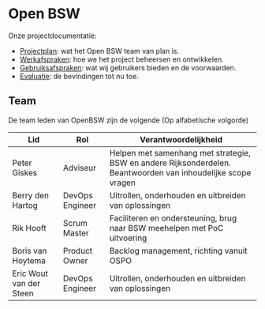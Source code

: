 # Open BSW

Onze projectdocumentatie:

- [Projectplan](projectplan.md): wat het Open BSW team van plan is.
- [Werkafspraken](werkafspraken.md): hoe we het project beheersen en ontwikkelen.
- [Gebruiksafspraken](gebruiksafspraken.md): wat wij gebruikers bieden en de voorwaarden.
- [Evaluatie](evaluatie.md): de bevindingen tot nu toe.

## Team

De team leden van OpenBSW zijn de volgende (Op alfabetische volgorde)

| Lid                     | Rol             | Verantwoordelijkheid                                                                                          |
| ----------------------- | --------------- | ------------------------------------------------------------------------------------------------------------- |
| Peter Giskes            | Adviseur        | Helpen met samenhang met strategie, BSW en andere Rijksonderdelen. Beantwoorden van inhoudelijke scope vragen |
| Berry den Hartog        | DevOps Engineer | Uitrollen, onderhouden en uitbreiden van oplossingen                                                          |
| Rik Hooft               | Scrum Master    | Faciliteren en ondersteuning, brug naar BSW meehelpen met PoC uitvoering                                      |
| Boris van Hoytema       | Product Owner   | Backlog management, richting vanuit OSPO                                                                      |
| Eric Wout van der Steen | DevOps Engineer | Uitrollen, onderhouden en uitbreiden van oplossingen                                                          |
